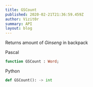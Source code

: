 ```yaml
---
title: GSCount
published: 2020-02-21T21:36:59.459Z
author: Vizit0r
summary: API
layout: blog
---
```


 

Returns amount of *Ginseng* in backpack


Pascal

```pascal
function GSCount : Word;
```


Python

```python
def GSCount(): -> int
```


